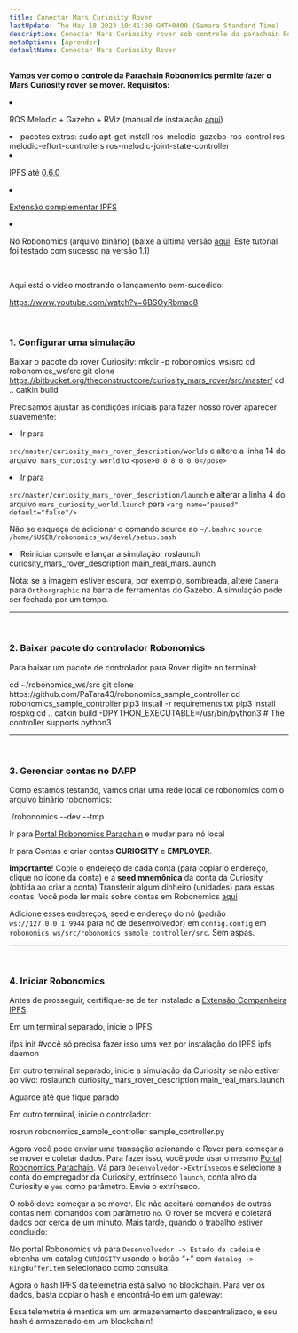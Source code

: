 ```yaml
---
title: Conectar Mars Curiosity Rover
lastUpdate: Thu May 18 2023 10:41:00 GMT+0400 (Samara Standard Time)
description: Conectar Mars Curiosity rover sob controle da parachain Robonomics.
metaOptions: [Aprender]
defaultName: Conectar Mars Curiosity Rover
---
```


**Vamos ver como o controle da Parachain Robonomics permite fazer o Mars Curiosity rover se mover. Requisitos:**

<List>

<li class="flex">

ROS Melodic + Gazebo + RViz (manual de instalação [aqui](http://wiki.ros.org/melodic/Instalação))

</li>


<li>pacotes extras:

<LessonCodeWrapper language="bash" codeClass="big-code">
  sudo apt-get install ros-melodic-gazebo-ros-control ros-melodic-effort-controllers ros-melodic-joint-state-controller
</LessonCodeWrapper>

</li>

<li class="flex">

IPFS até [0.6.0](https://dist.ipfs.io/go-ipfs/v0.6.0/go-ipfs_v0.6.0_linux-386.tar.gz)

</li>

<li class="flex">

[Extensão complementar IPFS](https://github.com/ipfs/ipfs-companion)

</li>

<li class="flex">

Nó Robonomics (arquivo binário) (baixe a última versão [aqui](https://github.com/airalab/robonomics/releases). Este tutorial foi testado com sucesso na versão 1.1)

</li>

</List>

<br/>

Aqui está o vídeo mostrando o lançamento bem-sucedido:

https://www.youtube.com/watch?v=6BSOyRbmac8


<br/>

### 1. Configurar uma simulação

Baixar o pacote do rover Curiosity:
<LessonCodeWrapper language="bash">
  mkdir -p robonomics_ws/src
  cd robonomics_ws/src
  git clone https://bitbucket.org/theconstructcore/curiosity_mars_rover/src/master/
  cd ..
  catkin build
</LessonCodeWrapper>

Precisamos ajustar as condições iniciais para fazer nosso rover aparecer suavemente:

<List>

<li>Ir para

`src/master/curiosity_mars_rover_description/worlds` e altere a linha 14 do arquivo` mars_curiosity.world` to 
`<pose>0 0 8 0 0 0</pose>`

</li>

<li>Ir para

`src/master/curiosity_mars_rover_description/launch` e alterar a linha 4 do arquivo `mars_curiosity_world.launch` para 
`<arg name="paused" default="false"/>`

Não se esqueça de adicionar o comando source ao `~/.bashrc`
`source /home/$USER/robonomics_ws/devel/setup.bash`

</li>

<li> Reiniciar console e lançar a simulação:

<LessonCodeWrapper language="bash" codeClass="long-code">
  roslaunch curiosity_mars_rover_description main_real_mars.launch
</LessonCodeWrapper>

<LessonImages imageClasses="mb" src="connect-mars-curiosity-rover/rover.jpg" alt="Mars rover"/>

</li>

</List>

Nota: se a imagem estiver escura, por exemplo, sombreada, altere `Camera` para `Orthorgraphic` na barra de ferramentas do Gazebo.
A simulação pode ser fechada por um tempo.

------------

<br/>

### 2. Baixar pacote do controlador Robonomics
Para baixar um pacote de controlador para Rover digite no terminal:

<LessonCodeWrapper language="bash" codeClass="long-code">
cd ~/robonomics_ws/src
git clone https://github.com/PaTara43/robonomics_sample_controller
cd robonomics_sample_controller
pip3 install -r requirements.txt
pip3 install rospkg
cd ..
catkin build -DPYTHON_EXECUTABLE=/usr/bin/python3 # The controller supports python3
</LessonCodeWrapper>


------------

<br/>

### 3. Gerenciar contas no DAPP
Como estamos testando, vamos criar uma rede local de robonomics com o arquivo binário robonomics:

<LessonCodeWrapper language="bash">
  ./robonomics --dev --tmp
</LessonCodeWrapper>

<LessonImages imageClasses="mb" src="connect-mars-curiosity-rover/robonomics.jpg" alt="Executarning node"/>


Ir para [Portal Robonomics Parachain](https://polkadot.js.org/apps/?rpc=wss%3A%2F%2Fkusama.rpc.robonomics.network%2F#/) e mudar para nó local 


<LessonImages imageClasses="mb" src="connect-mars-curiosity-rover/local_node.jpg" alt="Local node"/>


Ir para Contas e criar contas **CURIOSITY** e **EMPLOYER**.

**Importante**! Copie o endereço de cada conta (para copiar o endereço, clique no ícone da conta) e a **seed mnemônica** da conta da Curiosity (obtida ao criar a conta)
Transferir algum dinheiro (unidades) para essas contas. Você pode ler mais sobre contas em Robonomics [aqui](https://wiki.robonomics.network/docs/en/create-account-in-dapp/)

<LessonImages imageClasses="mb" src="connect-mars-curiosity-rover/account_creation.jpg" alt="Account creation"/>


Adicione esses endereços, seed e endereço do nó (padrão `ws://127.0.0.1:9944` para nó de desenvolvedor) em `config.config` em `robonomics_ws/src/robonomics_sample_controller/src`. Sem aspas.

------------

<br/>

### 4. Iniciar Robonomics

Antes de prosseguir, certifique-se de ter instalado a [Extensão Companheira IPFS](https://github.com/ipfs/ipfs-companion).

Em um terminal separado, inicie o IPFS:

<LessonCodeWrapper language="bash" codeClass="long-code">
ifps init #você só precisa fazer isso uma vez por instalação do IPFS
ipfs daemon
</LessonCodeWrapper>

Em outro terminal separado, inicie a simulação da Curiosity se não estiver ao vivo:
<LessonCodeWrapper language="bash" codeClass="long-code">
roslaunch curiosity_mars_rover_description main_real_mars.launch
</LessonCodeWrapper>

Aguarde até que fique parado

Em outro terminal, inicie o controlador:

<LessonCodeWrapper language="bash" codeClass="long-code">
rosrun robonomics_sample_controller sample_controller.py
</LessonCodeWrapper>

<LessonImages imageClasses="mb" src="connect-mars-curiosity-rover/controller.jpg" alt="Controller"/>

Agora você pode enviar uma transação acionando o Rover para começar a se mover e coletar dados. Para fazer isso, você pode usar o mesmo [Portal Robonomics Parachain](https://polkadot.js.org/apps/?rpc=wss%3A%2F%2Fkusama.rpc.robonomics.network%2F#/).
Vá para `Desenvolvedor->Extrínsecos` e selecione a conta do empregador da Curiosity, extrínseco `launch`, conta alvo da Curiosity e `yes` como parâmetro.
Envie o extrínseco.

<LessonImages imageClasses="mb" src="connect-mars-curiosity-rover/extrinsic.jpg" alt="Extrinsic"/>

O robô deve começar a se mover. Ele não aceitará comandos de outras contas nem comandos com parâmetro `no`. O rover se moverá e coletará dados por cerca de um minuto.
Mais tarde, quando o trabalho estiver concluído:

<LessonImages imageClasses="mb" src="connect-mars-curiosity-rover/job_done.jpg" alt="Job done"/>


No portal Robonomics vá para `Desenvolvedor -> Estado da cadeia` e obtenha um datalog `CURIOSITY` usando o botão “+” com `datalog -> RingBufferItem` selecionado como consulta: 

<LessonImages imageClasses="mb" src="connect-mars-curiosity-rover/datalog.jpg" alt="Datalog"/>


Agora o hash IPFS da telemetria está salvo no blockchain. Para ver os dados, basta copiar o hash e encontrá-lo em um gateway:

<LessonImages imageClasses="mb" src="connect-mars-curiosity-rover/data_in_ipfs.jpg" alt="Data in IPFS"/>


Essa telemetria é mantida em um armazenamento descentralizado, e seu hash é armazenado em um blockchain!
